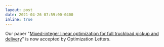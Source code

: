 ```yaml
---
layout: post
date: 2021-04-26 07:59:00-0400
inline: true
---
```


<!-- Our paper "[Mixed-integer linear optimization for full truckload pickup and delivery](http://www.optimization-online.org/DB_HTML/2021/03/8309.html)" is now accepted by Optimization Letters. -->

Our paper "[Mixed-integer linear optimization for full truckload pickup and delivery](https://link.springer.com/article/10.1007/s11590-021-01736-x)" is now accepted by Optimization Letters.